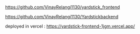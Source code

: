 https://github.com/VinayRelangi1130/yardstick_frontend

https://github.com/VinayRelangi1130/Yardstickbackend

deployed in vercel : https://yardstick-frontend-1jgm.vercel.app/
